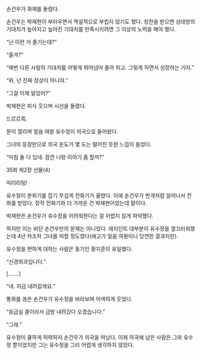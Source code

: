 손건우가 화제를 돌렸다.

손건우는 박재현이 부러우면서 역설적으로 부럽지 않기도 했다. 칭찬을 받으면 상대방의 기대치가 높아지고 높아진 기대치를 만족시키려면 그 이상의 노력을 해야 했다.

“난 이런 거 즐기는데?”

“즐겨?”

“매번 다른 사람의 기대치를 어떻게 뛰어넘어 줄까 하고. 그렇게 하면서 성장하는 거지.”

“와, 넌 진짜 정상이 아니야.”

“그걸 이제 알았어?”

박재현은 피식 웃으며 시선을 돌렸다.

드르르륵.

문이 열리며 얼음 여왕 유수정이 의국으로 들어왔다.

그녀의 등장만으로 의국 온도가 몇 도는 떨어진 듯한 느낌이 들었다.

“마침 둘 다 있네. 잠깐 나랑 이야기 좀 할까?”

35화 제2장 선물(4)

띠리리링!

유수정이 분위기를 잡기 무섭게 전화기가 울렸다. 이에 손건우가 번개처럼 일어나서 전화를 받았다. 정작 전화기와 더 가까운 건 박재현이었는데 말이다.

박재현은 손건우가 유수정을 어려워한다는 걸 어렵지 않게 파악했다.

하지만 이는 비단 손건우만의 문제는 아니었다. 레지던트 대부분이 유수정을 껄끄러워했는데 4년 차조차 그녀를 피할 정도였다(에고가 얼음 여왕이니 당연한 결과지만).

유수정을 편하게 대하는 사람은 동기인 황지훈이 유일했다.

“신경외과입니다.”

[…….]

“네. 지금 내려갈게요.”

통화를 끊은 손건우가 유수정을 바라보며 어색하게 웃었다.

“응급실 콜이라서 금방 내려갔다 오겠습니다.”

“그래.”

유수정이 쿨하게 허락하자 손건우가 의국을 떠났다. 이제 의국에 남은 사람은 그와 유수정 뿐이었지만 그는 유수정을 그리 어렵게 생각하지 않았다.
